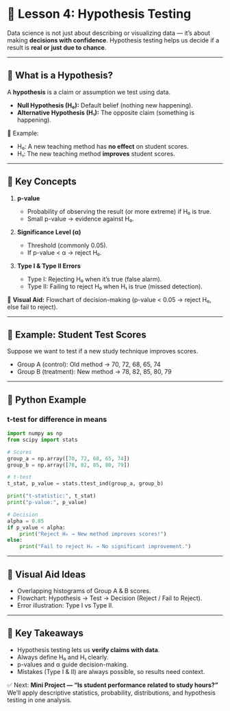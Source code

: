 # 📘 Lesson 4: Hypothesis Testing

Data science is not just about describing or visualizing data — it’s about making **decisions with confidence**. Hypothesis testing helps us decide if a result is **real or just due to chance**.

---

## 🎯 What is a Hypothesis?

A **hypothesis** is a claim or assumption we test using data.

* **Null Hypothesis (H₀):** Default belief (nothing new happening).
* **Alternative Hypothesis (H₁):** The opposite claim (something is happening).

📌 Example:

* H₀: A new teaching method has **no effect** on student scores.
* H₁: The new teaching method **improves** student scores.

---

## 🔑 Key Concepts

1. **p-value**

   * Probability of observing the result (or more extreme) if H₀ is true.
   * Small p-value → evidence against H₀.

2. **Significance Level (α)**

   * Threshold (commonly 0.05).
   * If p-value < α → reject H₀.

3. **Type I & Type II Errors**

   * Type I: Rejecting H₀ when it’s true (false alarm).
   * Type II: Failing to reject H₀ when H₁ is true (missed detection).

📌 **Visual Aid:** Flowchart of decision-making (p-value < 0.05 → reject H₀, else fail to reject).

---

## 🧪 Example: Student Test Scores

Suppose we want to test if a new study technique improves scores.

* Group A (control): Old method → 70, 72, 68, 65, 74
* Group B (treatment): New method → 78, 82, 85, 80, 79

---

## 🐍 Python Example

### t-test for difference in means

```python
import numpy as np
from scipy import stats

# Scores
group_a = np.array([70, 72, 68, 65, 74])
group_b = np.array([78, 82, 85, 80, 79])

# t-test
t_stat, p_value = stats.ttest_ind(group_a, group_b)

print("t-statistic:", t_stat)
print("p-value:", p_value)

# Decision
alpha = 0.05
if p_value < alpha:
    print("Reject H₀ → New method improves scores!")
else:
    print("Fail to reject H₀ → No significant improvement.")
```

---

## 🎨 Visual Aid Ideas

* Overlapping histograms of Group A & B scores.
* Flowchart: Hypothesis → Test → Decision (Reject / Fail to Reject).
* Error illustration: Type I vs Type II.

---

## 🔑 Key Takeaways

* Hypothesis testing lets us **verify claims with data**.
* Always define H₀ and H₁ clearly.
* p-values and α guide decision-making.
* Mistakes (Type I & II) are always possible, so results need context.

✅ Next: **Mini Project — “Is student performance related to study hours?”**
We’ll apply descriptive statistics, probability, distributions, and hypothesis testing in one analysis.
